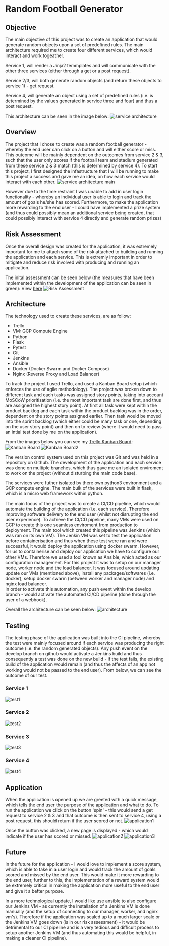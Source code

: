 # Random Football Generator

## Objective
The main objective of this project was to create an application that would generate random objects upon a set of predefined rules. The main architecture required me to create four different services, which would interact and work togeather.

Service 1, will render a Jinja2 temmplates and will communicate with the other three services (either through a get or a post request). 

Service 2/3, will both generate random objects (and return these objects to service 1) - get request.

Service 4, will generate an object using a set of predefined rules (i.e. is determined by the values generated in service three and four) and thus a post request.

This architecture can be seen in the image below:
![service architecture](https://user-images.githubusercontent.com/92265482/188309708-8d5fdcdb-8879-4172-b4bc-390785963eba.JPG)

## Overview
The project that I chose to create was a random football generator - whereby the end user can click on a button and will either score or miss. This outcome will be mainly dependent on the outcomes from service 2 & 3, such that the user only scores if the football team and stadium generated from these service 2 & 3 match (this is determined by service 4). 
To start this project, I first designed the infastructure that I will be running to make this project a success and gave me an idea, on how each service would interact with each other. 
![service architecture main](https://user-images.githubusercontent.com/92265482/188309714-c2d9a784-0781-4354-b006-392415b8910e.JPG)

However due to the time restraint I was unable to add in user login functionality - whereby an individual user is able to login and track the amount of goals he/she has scored. Furthermore, to make the application more rewarding to the end user - I could have implemented a prize system (and thus could possibly mean an additional service being created, that could possibly interact with service 4 directly and generate random prizes)

## Risk Assessment
Once the overall design was created for the application, it was extremely important for me to attach some of the risk attached to building and running the application and each service. This is extremly important in order to mitigate and reduce risk involved with producing and running an application.

The inital assessment can be seen below (the measures that have been implemented within the development of the application can be seen in green): View [here](https://docs.google.com/spreadsheets/d/1h132QwIUsltAlFLAaUypBXFwJTbeU6p6Sr3IcrJ7iKw/edit?usp=sharing)
![Risk Assessment](https://user-images.githubusercontent.com/92265482/188309724-831e5ddd-61b8-4551-b5ef-08216b953319.JPG)

## Architecture
The technology used to create these services, are as follow:
- Trello
- VM: GCP Compute Engine
- Python
- Flask 
- Pytest
- Git
- Jenkins
- Ansible
- Docker (Docker Swarm and Docker Compose)
- Nginx (Reverse Proxy and Load Balancer)

To track the project I used Trello, and used a Kanban Board setup (which enforces the use of agile methodology). The project was broken down to different task and each tasks was assigned story points, taking into account MoSCoW prioritisation (i.e. the most important task are done first, and thus are assigned the highest story point). At first all task were kept within the product backlog and each task within the product backlog was in the order, dependent on the story points assigned earlier. Then task would be moved into the sprint backlog (which either could be many task or one, depending on the user story point) and then on to review (where it would need to pass an intial test done by me on the application). 

From the images below you can see my [Trello Kanban Board](https://trello.com/invite/b/fADuh8oZ/b47a2061a6cb61fc347140be478a845f/service-project):
![Kanban Board](https://user-images.githubusercontent.com/92265482/188309731-1743effa-5362-425d-a933-2340c65323a9.JPG)
![Kanban Board2](https://user-images.githubusercontent.com/92265482/188309733-458893b1-dfab-4fbe-818a-f09e7e008542.JPG)

The version control system used on this project was Git and was held in a repository on Github. The development of the application and each service was done on multiple branches, which thus gave me an isolated enviroment to work on the project (without disturbing the main code base). 

The services were futher isolated by there own python3 environment and a GCP compute engine. The main bulk of the services were built in flask, which is a micro web framework within python. 

The main focus of the project was to create a CI/CD pipeline, which would automate the building of the application (i.e. each service). Therefore improving software delivery to the end user (whilst not disrupting the end user experience).
To achieve the CI/CD pipeline, many VMs were used on GCP to create this one seamless enviroment from production to deployment. The main tool which created this pipeline was Jenkins (which was ran on its own VM). The Jenkin VM was set to test the application before containerisation and thus when these test were ran and were successful, it would deploy the application using docker swarm.
However, for us to containerise and deploy our application we have to configure our other VMs. Therefore we used a tool known as Ansible, which acted as our configuration management. For this project it was to setup on our manager node, worker node and the load balancer. It was focused around updating update our VMs (mentioned above), install any packages/softwares (i.e. docker), setup docker swarm (between worker and manager node) and nginx load balancer.    
In order to activate this automation, any push event within the develop branch - would activate the automated CI/CD pipeline (done through the user of a webhook).

Overall the architecture can be seen below:
![architecture](https://user-images.githubusercontent.com/92265482/188309737-adfcb1a5-0c4e-45cc-bf6a-3be9a27a593c.JPG)

## Testing
The testing phase of the application was built into the CI pipeline, whereby the test were mainly focused around if each service was producing the right outcome (i.e. the random generated objects). Any push event on the develop branch on github would activate a Jenkins build and thus consequently a test was done on the new build - if the test fails, the existing build of the application would remain (and thus the affects of an app not working would not be passed to the end user). From below, we can see the outcome of our test.

### Service 1
![test1](https://user-images.githubusercontent.com/92265482/188309742-6e3ef7bf-f8ec-4d03-a6ce-a340d45a97aa.JPG)

### Service 2
![test2](https://user-images.githubusercontent.com/92265482/188309745-cd1fced3-80ea-430c-83a8-57c08f3d2e8e.JPG)

### Service 3
![test3](https://user-images.githubusercontent.com/92265482/188309747-5dcc2b95-a8cc-4465-94f0-3a5aae843112.JPG)

### Service 4
![test4](https://user-images.githubusercontent.com/92265482/188309748-c954510d-5178-4cf4-b62b-92578865a386.JPG)

## Application
When the application is opened up we are greeted with a quick message, which tells the end user the purpose of the application and what to do. To run the application we click on the button 'spin' - this would send a get request to service 2 & 3 and that outcome is then sent to service 4, using a post request, this should return if the user scored or not.
![application1](https://user-images.githubusercontent.com/92265482/188309765-40cef23d-8d78-4a68-900f-3b3b72da7fb4.JPG)

Once the button was clicked, a new page is displayed - which would indicate if the user has scored or missed.
![application2](https://user-images.githubusercontent.com/92265482/188309828-c51c1e34-b1b6-4320-a279-c5fb30ec639b.JPG)
![application3](https://user-images.githubusercontent.com/92265482/188309952-aedbf316-c5c7-4d60-95ca-ea70f27b6d07.JPG)

## Future
In the future for the application - I would love to implement a score system, which is able to take in a user login and would track the amount of goals scored and missed by the end user. This would make it more rewarding to the end user, further to this, the implementation of a reward system would be extremely critical in making the application more useful to the end user and give it a better purpose.

In a more technological update, I would like use ansible to also configure our Jenkins VM - as currently the installation of a Jenkins VM is done manually (and the setup of connecting to our manager, worker, and nginx vm's). Therefore if the application was scaled up to a much larger scale or the Jenkins VM goes down (is in our risk assessment) - it would be detrimental to our CI pipeline and is a very tedious and difficult process to setup another Jenkins VM (and thus automating this would be helpful, in making a cleaner CI pipeline).  
